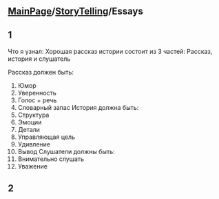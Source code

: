 ## [MainPage](../index.md)/[StoryTelling](./README.md)/Essays

## 1 

Что я узнал:
Хорошая рассказ истории состоит из 3 частей: Рассказ, история и слушатель

Рассказ должен быть:
1. Юмор 
2. Уверенность
3. Голос + речь
4. Словарный запас 
История должна быть:
1. Структура 
2. Эмоции 
3. Детали 
4. Управляющая цель 
5. Удивление
6. Вывод
Слушатели должны быть:
1. Внимательно слушать
2. Уважение

## 2 

